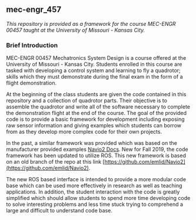 ## mec-engr_457
*This repository is provided as a framework for the course MEC-ENGR 00457 taught at the University of Missouri - Kansas City.*

### Brief Introduction
MEC-ENGR 00457 Mechatronics System Design is a course offered at the University of Missouri - Kansas City.  Students enrolled in this course are tasked with developing a control system and learning to fly a quadrotor; skills which they must demonstrate during the final exam in the form of a flight demonstration.

At the beginning of the class students are given the code contained in this repository and a collection of quadrotor parts.  Their objective is to assemble the quadrotor and write all of the software necessary to complete the demonstration flight at the end of the course.  The goal of the provided code is to provide a basic framework for development including exposing raw sensor information and giving examples which students can borrow from as they develop more complex code for their own projects.

In the past, a similar framework was provided which was based on the manufacturer provided examples [Navio2 Docs](https://docs.emlid.com/navio2/).  New for Fall 2019, the code framework has been updated to utilize ROS.  This new framework is based on an old branch of the repo at this link [https://github.com/emlid/Navio2](https://github.com/emlid/Navio2).

The new ROS based interface is intended to provide a more modular code base which can be used more effectively in research as well as teaching applications.  In addition, the student interaction with the code is greatly simplified which should allow students to spend more time developing code to solve interesting problems and less time stuck trying to comprehend a large and difficult to understand code base.
